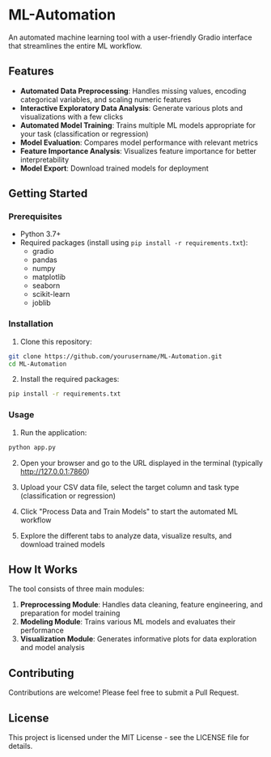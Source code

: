 # ML-Automation

An automated machine learning tool with a user-friendly Gradio interface that streamlines the entire ML workflow.

## Features

- **Automated Data Preprocessing**: Handles missing values, encoding categorical variables, and scaling numeric features
- **Interactive Exploratory Data Analysis**: Generate various plots and visualizations with a few clicks
- **Automated Model Training**: Trains multiple ML models appropriate for your task (classification or regression)
- **Model Evaluation**: Compares model performance with relevant metrics
- **Feature Importance Analysis**: Visualizes feature importance for better interpretability
- **Model Export**: Download trained models for deployment

## Getting Started

### Prerequisites

- Python 3.7+
- Required packages (install using `pip install -r requirements.txt`):
  - gradio
  - pandas
  - numpy
  - matplotlib
  - seaborn
  - scikit-learn
  - joblib

### Installation

1. Clone this repository:
```bash
git clone https://github.com/yourusername/ML-Automation.git
cd ML-Automation
```

2. Install the required packages:
```bash
pip install -r requirements.txt
```

### Usage

1. Run the application:
```bash
python app.py
```

2. Open your browser and go to the URL displayed in the terminal (typically http://127.0.0.1:7860)

3. Upload your CSV data file, select the target column and task type (classification or regression)

4. Click "Process Data and Train Models" to start the automated ML workflow

5. Explore the different tabs to analyze data, visualize results, and download trained models

## How It Works

The tool consists of three main modules:

1. **Preprocessing Module**: Handles data cleaning, feature engineering, and preparation for model training
2. **Modeling Module**: Trains various ML models and evaluates their performance
3. **Visualization Module**: Generates informative plots for data exploration and model analysis

## Contributing

Contributions are welcome! Please feel free to submit a Pull Request.

## License

This project is licensed under the MIT License - see the LICENSE file for details.
